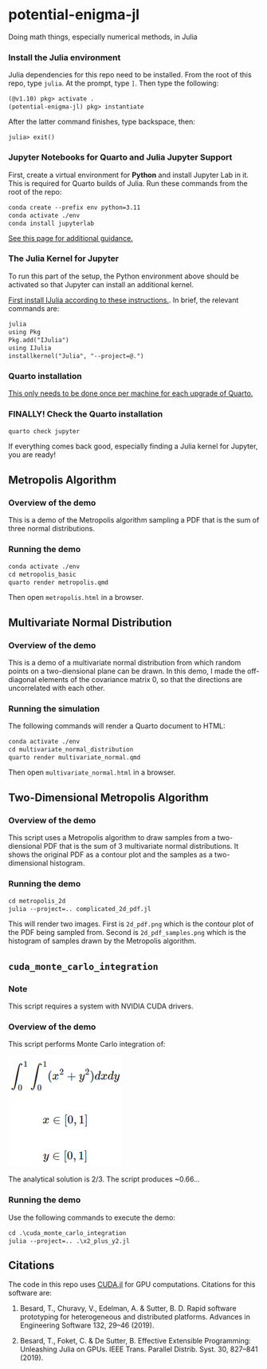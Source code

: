 # potential-enigma-jl
Doing math things, especially numerical methods, in Julia

### Install the Julia environment

Julia dependencies for this repo need to be installed. From the root of this repo, type `julia`. At the prompt, type `]`. Then type the following:

```
(@v1.10) pkg> activate .
(potential-enigma-jl) pkg> instantiate
```

After the latter command finishes, type backspace, then:

```
julia> exit()
```

### Jupyter Notebooks for Quarto and Julia Jupyter Support

First, create a virtual environment for **Python** and install Jupyter Lab in it. This is required for Quarto builds of Julia. Run these commands from the root of the repo:

```
conda create --prefix env python=3.11
conda activate ./env
conda install jupyterlab
```

[See this page for additional guidance.](https://quarto.org/docs/projects/virtual-environments.html)

### The Julia Kernel for Jupyter

To run this part of the setup, the Python environment above should be activated so that Jupyter can install an additional kernel.

[First install IJulia according to these instructions.](https://julialang.github.io/IJulia.jl/stable/manual/installation/). In brief, the relevant commands are:

```
julia
using Pkg
Pkg.add("IJulia")
using IJulia
installkernel("Julia", "--project=@.")
```

### Quarto installation

[This only needs to be done once per machine for each upgrade of Quarto.](https://quarto.org/docs/get-started/)

### FINALLY! Check the Quarto installation

```
quarto check jupyter
```

If everything comes back good, especially finding a Julia kernel for Jupyter, you are ready!

## Metropolis Algorithm

### Overview of the demo

This is a demo of the Metropolis algorithm sampling a PDF that is the sum of three normal distributions.

### Running the demo

```
conda activate ./env
cd metropolis_basic
quarto render metropolis.qmd
```

Then open `metropolis.html` in a browser.

## Multivariate Normal Distribution

### Overview of the demo

This is a demo of a multivariate normal distribution from which random points on a two-diensional plane can be drawn. In this demo, I made the off-diagonal elements of the covariance matrix 0, so that the directions are uncorrelated with each other.

### Running the simulation

The following commands will render a Quarto document to HTML:

```
conda activate ./env
cd multivariate_normal_distribution
quarto render multivariate_normal.qmd
```

Then open `multivariate_normal.html` in a browser.

## Two-Dimensional Metropolis Algorithm

### Overview of the demo

This script uses a Metropolis algorithm to draw samples from a two-diensional PDF that is the sum of 3 multivariate normal distributions. It shows the original PDF as a contour plot and the samples as a two-dimensional histogram.

### Running the demo

```
cd metropolis_2d
julia --project=.. complicated_2d_pdf.jl
```

This will render two images. First is `2d_pdf.png` which is the contour plot of the PDF being sampled from. Second is `2d_pdf_samples.png` which is the histogram of samples drawn by the Metropolis algorithm.

## `cuda_monte_carlo_integration`
### Note
This script requires a system with NVIDIA CUDA drivers.
### Overview of the demo
This script performs Monte Carlo integration of:

![Image of equations](images/eqn_1_x2_plus_y2.png "Eq. 1: A simple expression to integrate")

The analytical solution is 2/3. The script produces ~0.66...
### Running the demo
Use the following commands to execute the demo:
```
cd .\cuda_monte_carlo_integration
julia --project=.. .\x2_plus_y2.jl
```

## Citations

The code in this repo uses [CUDA.jl](https://cuda.juliagpu.org/v2.2/) for GPU computations. Citations for this software are:

1. Besard, T., Churavy, V., Edelman, A. & Sutter, B. D. Rapid software prototyping for heterogeneous and distributed platforms. Advances in Engineering Software 132, 29–46 (2019).

2. Besard, T., Foket, C. & De Sutter, B. Effective Extensible Programming: Unleashing Julia on GPUs. IEEE Trans. Parallel Distrib. Syst. 30, 827–841 (2019).

